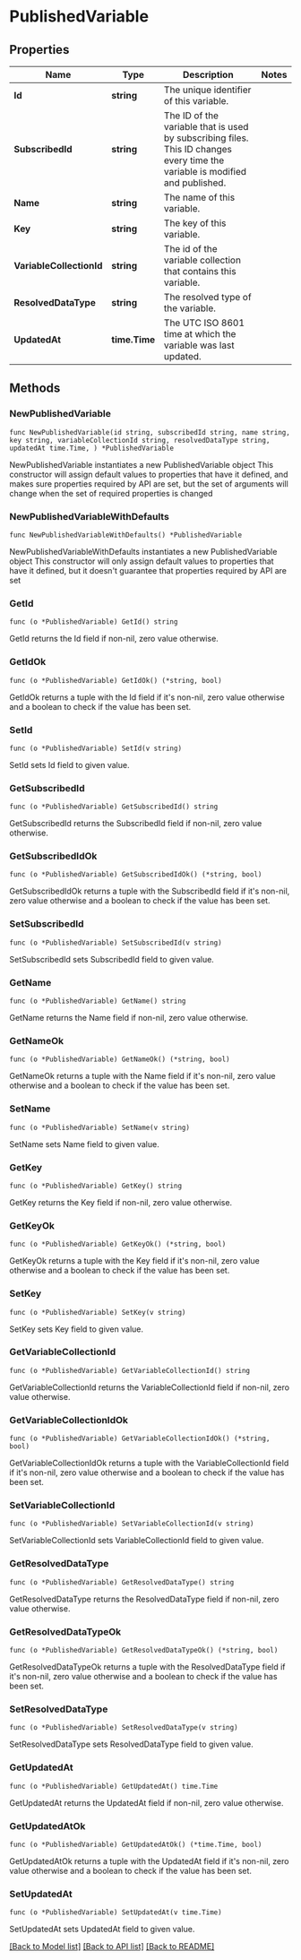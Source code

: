 # PublishedVariable

## Properties

Name | Type | Description | Notes
------------ | ------------- | ------------- | -------------
**Id** | **string** | The unique identifier of this variable. | 
**SubscribedId** | **string** | The ID of the variable that is used by subscribing files. This ID changes every time the variable is modified and published. | 
**Name** | **string** | The name of this variable. | 
**Key** | **string** | The key of this variable. | 
**VariableCollectionId** | **string** | The id of the variable collection that contains this variable. | 
**ResolvedDataType** | **string** | The resolved type of the variable. | 
**UpdatedAt** | **time.Time** | The UTC ISO 8601 time at which the variable was last updated. | 

## Methods

### NewPublishedVariable

`func NewPublishedVariable(id string, subscribedId string, name string, key string, variableCollectionId string, resolvedDataType string, updatedAt time.Time, ) *PublishedVariable`

NewPublishedVariable instantiates a new PublishedVariable object
This constructor will assign default values to properties that have it defined,
and makes sure properties required by API are set, but the set of arguments
will change when the set of required properties is changed

### NewPublishedVariableWithDefaults

`func NewPublishedVariableWithDefaults() *PublishedVariable`

NewPublishedVariableWithDefaults instantiates a new PublishedVariable object
This constructor will only assign default values to properties that have it defined,
but it doesn't guarantee that properties required by API are set

### GetId

`func (o *PublishedVariable) GetId() string`

GetId returns the Id field if non-nil, zero value otherwise.

### GetIdOk

`func (o *PublishedVariable) GetIdOk() (*string, bool)`

GetIdOk returns a tuple with the Id field if it's non-nil, zero value otherwise
and a boolean to check if the value has been set.

### SetId

`func (o *PublishedVariable) SetId(v string)`

SetId sets Id field to given value.


### GetSubscribedId

`func (o *PublishedVariable) GetSubscribedId() string`

GetSubscribedId returns the SubscribedId field if non-nil, zero value otherwise.

### GetSubscribedIdOk

`func (o *PublishedVariable) GetSubscribedIdOk() (*string, bool)`

GetSubscribedIdOk returns a tuple with the SubscribedId field if it's non-nil, zero value otherwise
and a boolean to check if the value has been set.

### SetSubscribedId

`func (o *PublishedVariable) SetSubscribedId(v string)`

SetSubscribedId sets SubscribedId field to given value.


### GetName

`func (o *PublishedVariable) GetName() string`

GetName returns the Name field if non-nil, zero value otherwise.

### GetNameOk

`func (o *PublishedVariable) GetNameOk() (*string, bool)`

GetNameOk returns a tuple with the Name field if it's non-nil, zero value otherwise
and a boolean to check if the value has been set.

### SetName

`func (o *PublishedVariable) SetName(v string)`

SetName sets Name field to given value.


### GetKey

`func (o *PublishedVariable) GetKey() string`

GetKey returns the Key field if non-nil, zero value otherwise.

### GetKeyOk

`func (o *PublishedVariable) GetKeyOk() (*string, bool)`

GetKeyOk returns a tuple with the Key field if it's non-nil, zero value otherwise
and a boolean to check if the value has been set.

### SetKey

`func (o *PublishedVariable) SetKey(v string)`

SetKey sets Key field to given value.


### GetVariableCollectionId

`func (o *PublishedVariable) GetVariableCollectionId() string`

GetVariableCollectionId returns the VariableCollectionId field if non-nil, zero value otherwise.

### GetVariableCollectionIdOk

`func (o *PublishedVariable) GetVariableCollectionIdOk() (*string, bool)`

GetVariableCollectionIdOk returns a tuple with the VariableCollectionId field if it's non-nil, zero value otherwise
and a boolean to check if the value has been set.

### SetVariableCollectionId

`func (o *PublishedVariable) SetVariableCollectionId(v string)`

SetVariableCollectionId sets VariableCollectionId field to given value.


### GetResolvedDataType

`func (o *PublishedVariable) GetResolvedDataType() string`

GetResolvedDataType returns the ResolvedDataType field if non-nil, zero value otherwise.

### GetResolvedDataTypeOk

`func (o *PublishedVariable) GetResolvedDataTypeOk() (*string, bool)`

GetResolvedDataTypeOk returns a tuple with the ResolvedDataType field if it's non-nil, zero value otherwise
and a boolean to check if the value has been set.

### SetResolvedDataType

`func (o *PublishedVariable) SetResolvedDataType(v string)`

SetResolvedDataType sets ResolvedDataType field to given value.


### GetUpdatedAt

`func (o *PublishedVariable) GetUpdatedAt() time.Time`

GetUpdatedAt returns the UpdatedAt field if non-nil, zero value otherwise.

### GetUpdatedAtOk

`func (o *PublishedVariable) GetUpdatedAtOk() (*time.Time, bool)`

GetUpdatedAtOk returns a tuple with the UpdatedAt field if it's non-nil, zero value otherwise
and a boolean to check if the value has been set.

### SetUpdatedAt

`func (o *PublishedVariable) SetUpdatedAt(v time.Time)`

SetUpdatedAt sets UpdatedAt field to given value.



[[Back to Model list]](../README.md#documentation-for-models) [[Back to API list]](../README.md#documentation-for-api-endpoints) [[Back to README]](../README.md)


